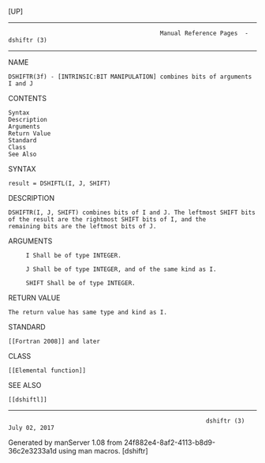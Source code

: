 [UP]

-----------------------------------------------------------------------------------------------------------------------------------
                                               Manual Reference Pages  - dshiftr (3)
-----------------------------------------------------------------------------------------------------------------------------------
                                                                 
NAME

    DSHIFTR(3f) - [INTRINSIC:BIT MANIPULATION] combines bits of arguments I and J

CONTENTS

    Syntax
    Description
    Arguments
    Return Value
    Standard
    Class
    See Also

SYNTAX

    result = DSHIFTL(I, J, SHIFT)

DESCRIPTION

    DSHIFTR(I, J, SHIFT) combines bits of I and J. The leftmost SHIFT bits of the result are the rightmost SHIFT bits of I, and the
    remaining bits are the leftmost bits of J.

ARGUMENTS

         I Shall be of type INTEGER.

         J Shall be of type INTEGER, and of the same kind as I.

         SHIFT Shall be of type INTEGER.

RETURN VALUE

    The return value has same type and kind as I.

STANDARD

    [[Fortran 2008]] and later

CLASS

    [[Elemental function]]

SEE ALSO

    [[dshiftl]]

-----------------------------------------------------------------------------------------------------------------------------------

                                                            dshiftr (3)                                               July 02, 2017

Generated by manServer 1.08 from 24f882e4-8af2-4113-b8d9-36c2e3233a1d using man macros.
                                                             [dshiftr]
